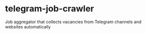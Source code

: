 # telegram-job-crawler
Job aggregator that collects vacancies from Telegram channels and websites automatically
